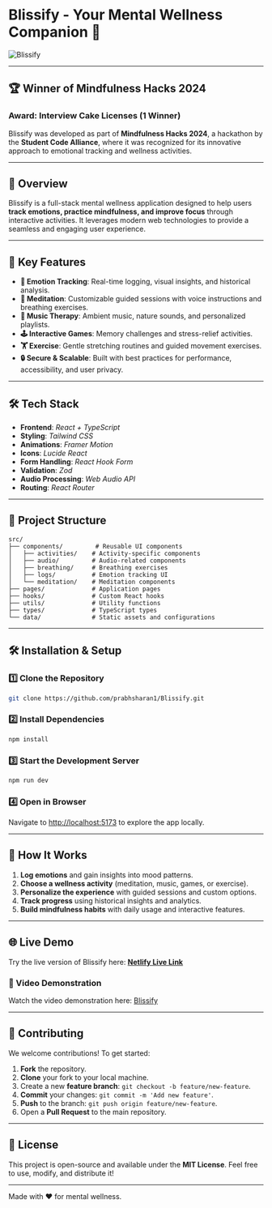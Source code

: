 # Blissify - Your Mental Wellness Companion 🌿

![Blissify](https://images.unsplash.com/photo-1545205597-3d9d02c29597?auto=format&fit=crop&q=80&w=1000)

---

## 🏆 Winner of Mindfulness Hacks 2024

### **Award**: Interview Cake Licenses (1 Winner)

Blissify was developed as part of **Mindfulness Hacks 2024**, a hackathon by the **Student Code Alliance**, where it was recognized for its innovative approach to emotional tracking and wellness activities. 

---

## 🌟 Overview

Blissify is a full-stack mental wellness application designed to help users **track emotions, practice mindfulness, and improve focus** through interactive activities. It leverages modern web technologies to provide a seamless and engaging user experience.

---

## 🚀 Key Features

- **📝 Emotion Tracking**: Real-time logging, visual insights, and historical analysis.
- **🧘 Meditation**: Customizable guided sessions with voice instructions and breathing exercises.
- **🎵 Music Therapy**: Ambient music, nature sounds, and personalized playlists.
- **🕹️ Interactive Games**: Memory challenges and stress-relief activities.
- **🏋️ Exercise**: Gentle stretching routines and guided movement exercises.
- **🔒 Secure & Scalable**: Built with best practices for performance, accessibility, and user privacy.

---

## 🛠 Tech Stack

- **Frontend**: *React + TypeScript*
- **Styling**: *Tailwind CSS*
- **Animations**: *Framer Motion*
- **Icons**: *Lucide React*
- **Form Handling**: *React Hook Form*
- **Validation**: *Zod*
- **Audio Processing**: *Web Audio API*
- **Routing**: *React Router*

---

## 📂 Project Structure

```
src/
├── components/         # Reusable UI components
│   ├── activities/    # Activity-specific components
│   ├── audio/         # Audio-related components
│   ├── breathing/     # Breathing exercises
│   ├── logs/          # Emotion tracking UI
│   └── meditation/    # Meditation components
├── pages/             # Application pages
├── hooks/             # Custom React hooks
├── utils/             # Utility functions
├── types/             # TypeScript types
└── data/              # Static assets and configurations
```

---

## 🛠️ Installation & Setup

### 1️⃣ Clone the Repository
```bash
git clone https://github.com/prabhsharan1/Blissify.git
```

### 2️⃣ Install Dependencies
```bash
npm install
```

### 3️⃣ Start the Development Server
```bash
npm run dev
```

### 4️⃣ Open in Browser
Navigate to [http://localhost:5173](http://localhost:5173) to explore the app locally.

---

## 🎯 How It Works

1. **Log emotions** and gain insights into mood patterns.
2. **Choose a wellness activity** (meditation, music, games, or exercise).
3. **Personalize the experience** with guided sessions and custom options.
4. **Track progress** using historical insights and analytics.
5. **Build mindfulness habits** with daily usage and interactive features.

---

## 🌐 Live Demo
Try the live version of Blissify here: **[Netlify Live Link](https://teal-kitten-c46790.netlify.app/)**  

### 🎥 Video Demonstration
Watch the video demonstration here: [Blissify](https://youtu.be/aGS19Yhrsug)

---

## 🤝 Contributing

We welcome contributions! To get started:

1. **Fork** the repository.
2. **Clone** your fork to your local machine.
3. Create a new **feature branch**: `git checkout -b feature/new-feature`.
4. **Commit** your changes: `git commit -m 'Add new feature'`.
5. **Push** to the branch: `git push origin feature/new-feature`.
6. Open a **Pull Request** to the main repository.

---

## 📃 License

This project is open-source and available under the **MIT License**. Feel free to use, modify, and distribute it!

---

Made with ❤️ for mental wellness.
